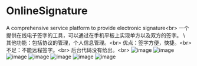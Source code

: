 # OnlineSignature
A comprehensive service platform to provide electronic signature\<br>
一个提供在线电子签字的工具，可以通过在手机平板上实现单方以及双方的签字。   \ <br />
其他功能：包括协议的管理，个人信息管理。\<br>
优点：签字方便，快捷。\<br>
不足：不能远程签字。\<br>
后台代码没有给出。\<br>
![image](http://b143.photo.store.qq.com/psb?/V13onOga2qcUC7/7RMOsaEXKvFUKhQsQUZt5XOkMwZy8K1oopL5nwn9k6g!/b/dI8AAAAAAAAA&amp;bo=qgD*AKoA*wAFACM!&rf=viewer_311)
![image](http://a2.qpic.cn/psb?/V13onOga2qcUC7/8HqP.3ws2OxnPwxuxTja*6KeEsQBrnvTD*a1dstw1w8!/b/dAkBAAAAAAAA&ek=1&kp=1&pt=0&bo=qgD*AKoA*wAFACM!&sce=50-1-1&rf=viewer_311)
![image](http://a4.qpic.cn/psb?/V13onOga2qcUC7/uL3Up7W9IuAlGFhjX63Mf0IkHV3sUMssulS4LFGGLP8!/b/dAsBAAAAAAAA&ek=1&kp=1&pt=0&bo=qgD*AKoA*wAFACM!&sce=50-1-1&rf=viewer_311)
![image](http://a1.qpic.cn/psb?/V13onOga2qcUC7/Fv2BEZ2.Nubt1ORXH8M5JfnaqYljzt532QOFVXBP7Qg!/b/dAwBAAAAAAAA&ek=1&kp=1&pt=0&bo=qgD*AKoA*wAFACM!&sce=50-1-1&rf=viewer_311)
![image](http://a4.qpic.cn/psb?/V13onOga2qcUC7/RCQa831F4ZV.RF2o9uqe8UyBdkD6nm6DgKDR96e3rjc!/b/dAsBAAAAAAAA&ek=1&kp=1&pt=0&bo=qgD*AKoA*wAFACM!&sce=50-1-1&rf=viewer_311)
![image](http://ctc.qzonestyle.gtimg.cn/ac/b.gif)
![image](http://a3.qpic.cn/psb?/V13onOga2qcUC7/7xGR0YsuMG09coTjGoboA0uVMaOoVTwEBhExrMg0B58!/b/dAoBAAAAAAAA&ek=1&kp=1&pt=0&bo=qgAbAaoAGwEFACM!&sce=50-1-1&rf=viewer_311)

